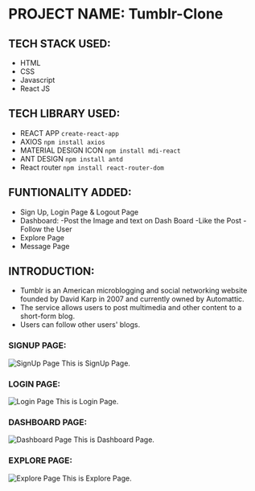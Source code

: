 # PROJECT NAME: Tumblr-Clone

## TECH STACK USED:
* HTML
* CSS
* Javascript
* React JS

## TECH LIBRARY USED:
* REACT APP
```create-react-app```
* AXIOS
```npm install axios```
* MATERIAL DESIGN ICON
```npm install mdi-react```
* ANT DESIGN
```npm install antd```
* React router
```npm install react-router-dom```


## FUNTIONALITY ADDED:
* Sign Up, Login Page & Logout Page
* Dashboard:
  -Post the Image and text on Dash Board 
  -Like the Post 
  -Follow the User
* Explore Page 
* Message Page

## INTRODUCTION:
* Tumblr is an American microblogging and social networking website founded by David Karp in 2007 and currently owned by Automattic. 
* The service allows users to post multimedia and other content to a short-form blog. 
* Users can follow other users' blogs.

### SIGNUP PAGE:
![SignUp Page](https://github.com/Iammonis/Heptane/blob/develop/tumblr-clone/ReadmeImages/SignUp.png)
This is SignUp Page.
### LOGIN PAGE:
![Login Page](https://github.com/Iammonis/Heptane/blob/develop/tumblr-clone/ReadmeImages/Login.jpg)
This is Login Page.
### DASHBOARD PAGE:
![Dashboard Page](https://github.com/Iammonis/Heptane/blob/develop/tumblr-clone/ReadmeImages/Dashboard.png)
This is Dashboard Page.
### EXPLORE PAGE:
![Explore Page](https://github.com/Iammonis/Heptane/blob/develop/tumblr-clone/ReadmeImages/Explore.png)
This is Explore Page.
  
